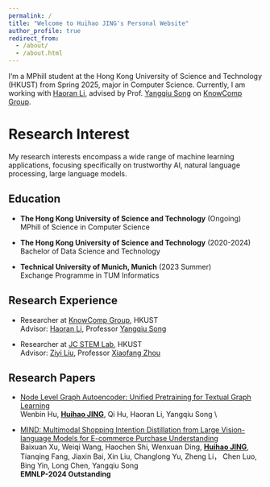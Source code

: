 ```yaml
---
permalink: /
title: "Welcome to Huihao JING's Personal Website"
author_profile: true
redirect_from: 
  - /about/
  - /about.html
---
```


I‘m a MPhill student at the Hong Kong University of Science and Technology (HKUST) from Spring 2025, major in Computer Science. Currently, I am working with [Haoran Li](https://hlibt.student.ust.hk/), advised by Prof. [Yangqiu Song](https://www.cse.ust.hk/~yqsong/) on [KnowComp Group](https://github.com/HKUST-KnowComp).

Research Interest
======
My research interests encompass a wide range of machine learning applications, focusing specifically on trustworthy AI, natural language processing, large language models.

Education
------
* **The Hong Kong University of Science and Technology** (Ongoing) \
  MPhill of Science in Computer Science

* **The Hong Kong University of Science and Technology** (2020-2024) \
  Bachelor of Data Science and Technology

* **Technical University of Munich, Munich** (2023 Summer) \
  Exchange Programme in TUM Informatics

Research Experience
------
* Researcher at [KnowComp Group](https://github.com/HKUST-KnowComp), HKUST \
  Advisor: [Haoran Li](https://hlibt.student.ust.hk/), Professor [Yangqiu Song](https://www.cse.ust.hk/~yqsong/)

* Researcher at [JC STEM Lab](https://cse.hkust.edu.hk/dsf/), HKUST \
  Advisor: [Ziyi Liu](https://sites.google.com/view/ziyiliu), Professor [Xiaofang Zhou](https://sites.google.com/view/xiaofang-zhou)

Research Papers
------

* [Node Level Graph Autoencoder: Unified Pretraining for Textual Graph Learning](https://arxiv.org/abs/2408.07091) \
  Wenbin Hu, **<ins>Huihao JING</ins>**, Qi Hu, Haoran Li, Yangqiu Song  \

  
* [MIND: Multimodal Shopping Intention Distillation from Large Vision-language Models for E-commerce Purchase Understanding](https://openreview.net/forum?id=0w1lzBv26x) \
  Baixuan Xu,  Weiqi Wang, Haochen Shi, Wenxuan Ding, **<ins>Huihao JING</ins>**, Tianqing Fang, Jiaxin Bai, Xin Liu, Changlong Yu, Zheng Li， Chen Luo, Bing Yin, Long Chen, Yangqiu Song  \
  **EMNLP-2024 Outstanding**
